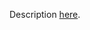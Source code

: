 Description [here](https://scalacenter.github.io/scala-3-migration-guide/docs/incompatibilities/other-changed-features.html#explicit-call-to-unapply).